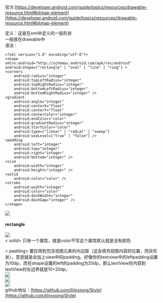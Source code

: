 官方:[https://developer.android.com/guide/topics/resources/drawable-resource.html#bitmap-element](https://developer.android.com/guide/topics/resources/drawable-resource.html#bitmap-element)  

定义：这是在xml中定义的一般形状   
一般放在drawable中  
语法：   

 
	<?xml version="1.0" encoding="utf-8"?>
	<shape
    xmlns:android="http://schemas.android.com/apk/res/android"
    android:shape=["rectangle" | "oval" | "line" | "ring"] >
    <corners
        android:radius="integer"
        android:topLeftRadius="integer"
        android:topRightRadius="integer"
        android:bottomLeftRadius="integer"
        android:bottomRightRadius="integer" />
    <gradient
        android:angle="integer"
        android:centerX="float"
        android:centerY="float"
        android:centerColor="integer"
        android:endColor="color"
        android:gradientRadius="integer"
        android:startColor="color"
        android:type=["linear" | "radial" | "sweep"]
        android:useLevel=["true" | "false"] />
    <padding
        android:left="integer"
        android:top="integer"
        android:right="integer"
        android:bottom="integer" />
    <size
        android:width="integer"
        android:height="integer" />
    <solid
        android:color="color" />
    <stroke
        android:width="integer"
        android:color="color"
        android:dashWidth="integer"
        android:dashGap="integer" />
	</shape>
![](http://i.imgur.com/UBaMJZY.png)    
#### rectangle ####
![](http://i.imgur.com/ZsIZh54.png)   
< solid> 只有一个属性，就是color不写这个属性默认就是没有颜色     

< padding> 要应用到包含视图元素的内边距（这会填充视图内容的位置，而非形状）。意思就是会加上view中的padding，好像你的textview中的leftpadding设置为10dp，而在shape设置的left的padding为20dp，那么textView的内容到textView的左边界就是10+20dp，   
![](http://i.imgur.com/6SmwAgo.png)   
![](http://i.imgur.com/UZpWOuC.png)   
![](http://i.imgur.com/nYvqf7t.png)   
github地址：[https://github.com/lijinxiong/Style](https://github.com/lijinxiong/Style)  